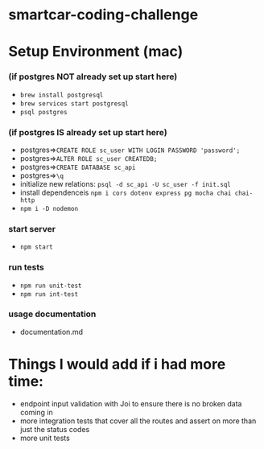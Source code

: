 # smartcar-coding-challenge
# Setup Environment (mac)

### (if postgres NOT already set up start here)
- `brew install postgresql`
- `brew services start postgresql`
- `psql postgres`
### (if postgres IS already set up start here)
- postgres=>`CREATE ROLE sc_user WITH LOGIN PASSWORD 'password';`
- postgres=>`ALTER ROLE sc_user CREATEDB;`
- postgres=>`CREATE DATABASE sc_api`
- postgres=>`\q`
- initialize new relations: `psql -d sc_api -U sc_user -f init.sql`
- install dependenceis `npm i cors dotenv express pg mocha chai chai-http`
- `npm i -D nodemon`

### start server
- `npm start`
### run tests
- `npm run unit-test`
- `npm run int-test`
### usage documentation
- documentation.md
# Things I would add if i had more time:
- endpoint input validation with Joi to ensure there is no broken data coming in
- more integration tests that cover all the routes and assert on more than just the status codes
- more unit tests
